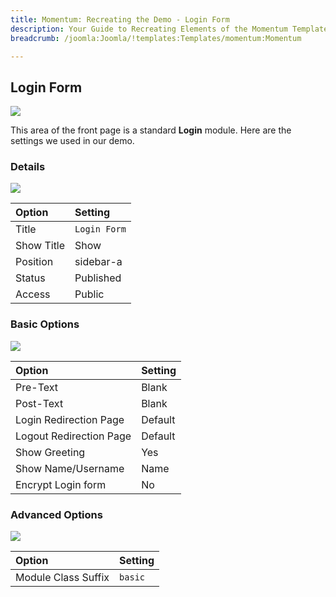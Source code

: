 ```yaml
---
title: Momentum: Recreating the Demo - Login Form
description: Your Guide to Recreating Elements of the Momentum Template for Joomla
breadcrumb: /joomla:Joomla/!templates:Templates/momentum:Momentum

---
```


Login Form
-----

![][demo]

This area of the front page is a standard **Login** module. Here are the settings we used in our demo.

### Details

![][demo2]

| Option     | Setting         |  
| :--------- | :-------------- |  
| Title      | `Login Form`    |  
| Show Title | Show            |  
| Position   | sidebar-a       |  
| Status     | Published       |  
| Access     | Public          |  

### Basic Options

![][demo3]

| Option                  | Setting |  
| :---------------------- | :------ |  
| Pre-Text                | Blank   |  
| Post-Text               | Blank   |  
| Login Redirection Page  | Default |  
| Logout Redirection Page | Default |  
| Show Greeting           | Yes     |  
| Show Name/Username      | Name    |  
| Encrypt Login form      | No      |  

### Advanced Options

![][demo4]

| Option              | Setting |  
| :------------------ | :------ |  
| Module Class Suffix | `basic` |  

[demo]: assets/demo_3.jpeg
[demo2]: assets/login_1.jpeg
[demo3]: assets/login_2.jpeg
[demo4]: assets/login_3.jpeg